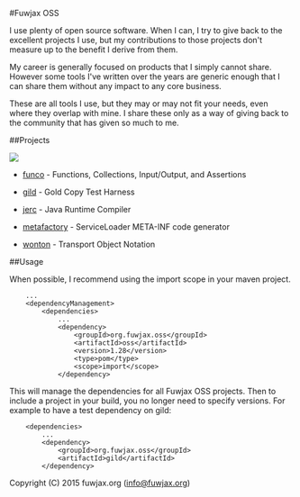 <!--

    Copyright (C) 2015 fuwjax.org (info@fuwjax.org)

    Licensed under the Apache License, Version 2.0 (the "License");
    you may not use this file except in compliance with the License.
    You may obtain a copy of the License at

            http://www.apache.org/licenses/LICENSE-2.0

    Unless required by applicable law or agreed to in writing, software
    distributed under the License is distributed on an "AS IS" BASIS,
    WITHOUT WARRANTIES OR CONDITIONS OF ANY KIND, either express or implied.
    See the License for the specific language governing permissions and
    limitations under the License.

-->
#Fuwjax OSS

I use plenty of open source software. When I can, I try to give back to the excellent projects I use, but my contributions to those projects don't measure up to the benefit I derive from them.

My career is generally focused on products that I simply cannot share. However some tools I've written over the years are generic enough that I can share them without any impact to any core business.

These are all tools I use, but they may or may not fit your needs, even where they overlap with mine. I share these only as a way of giving back to the community that has given so much to me.


##Projects

<a href="https://travis-ci.org/fuwjax/ev-oss"><img src="https://travis-ci.org/fuwjax/ev-oss.svg?branch=master"/></a>

* [funco](funco) - Functions, Collections, Input/Output, and Assertions

* [gild](gild) - Gold Copy Test Harness

* [jerc](jerc) - Java Runtime Compiler

* [metafactory](metafactory) - ServiceLoader META-INF code generator

* [wonton](wonton) - Transport Object Notation

##Usage

When possible, I recommend using the import scope in your maven project.

```
	...
	<dependencyManagement>
		<dependencies>
			...
			<dependency>
				<groupId>org.fuwjax.oss</groupId>
				<artifactId>oss</artifactId>
				<version>1.28</version>
				<type>pom</type>
				<scope>import</scope>
			</dependency>
```

This will manage the dependencies for all Fuwjax OSS projects. Then to include a project in your build, you no longer need to specify versions. For example to have a test
dependency on gild:

```
	<dependencies>
		...
		<dependency>
			<groupId>org.fuwjax.oss</groupId>
			<artifactId>gild</artifactId>
		</dependency>
```

Copyright (C) 2015 fuwjax.org (info@fuwjax.org)
